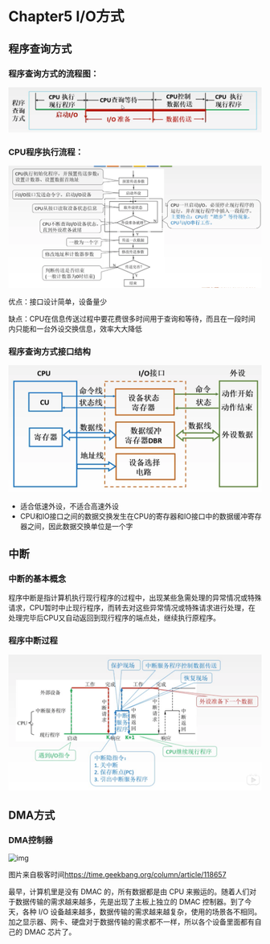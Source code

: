 # Chapter5 I/O方式

## 程序查询方式

### 程序查询方式的流程图：

![image-20200528224238258](assets/image-20200528224238258.png)

### CPU程序执行流程：

![image-20200528224749443](assets/image-20200528224749443.png)

优点：接口设计简单，设备量少

缺点：CPU在信息传送过程中要花费很多时间用于查询和等待，而且在一段时间内只能和一台外设交换信息，效率大大降低

### 程序查询方式接口结构

![image-20200528225230487](assets/image-20200528225230487.png)



- 适合低速外设，不适合高速外设
- CPU和IO接口之间的数据交换发生在CPU的寄存器和IO接口中的数据缓冲寄存器之间，因此数据交换单位是一个字

## 中断

### 中断的基本概念

程序中断是指计算机执行现行程序的过程中，出现某些急需处理的异常情况或特殊请求，CPU暂时中止现行程序，而转去对这些异常情况或特殊请求进行处理，在处理完毕后CPU又自动返回到现行程序的端点处，继续执行原程序。

### 程序中断过程

![image-20200529221745815](../%E8%AE%A1%E7%AE%97%E6%9C%BA%E7%BB%84%E6%88%90%E5%8E%9F%E7%90%86/assets/image-20200529221745815.png)

## DMA方式

### DMA控制器

 ![img](https://static001.geekbang.org/resource/image/99/bc/9998b67238044aad60d2aa0735b98ebc.jpeg)

图片来自极客时间<https://time.geekbang.org/column/article/118657>

 最早，计算机里是没有 DMAC 的，所有数据都是由 CPU 来搬运的。随着人们对于数据传输的需求越来越多，先是出现了主板上独立的 DMAC 控制器。到了今天，各种 I/O 设备越来越多，数据传输的需求越来越复杂，使用的场景各不相同。加之显示器、网卡、硬盘对于数据传输的需求都不一样，所以各个设备里面都有自己的 DMAC 芯片了。
